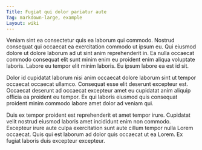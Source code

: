 ```yaml
---
Title: Fugiat qui dolor pariatur aute
Tag: markdown-large, example
Layout: wiki
---
```

Veniam sint ea consectetur quis ea laborum qui commodo. Nostrud consequat qui occaecat ea exercitation commodo ut ipsum eu. Qui eiusmod dolore ut dolore laborum ad ut sint anim reprehenderit in. Ea nulla occaecat commodo consequat elit sunt minim enim eu proident enim aliqua voluptate laboris. Labore eu tempor elit minim laboris. Eu ipsum labore ea est id sit.

Dolor id cupidatat laborum nisi anim occaecat dolore laborum sint ut tempor occaecat occaecat ullamco. Consequat esse elit deserunt excepteur est. Occaecat deserunt ad occaecat excepteur amet eu cupidatat anim aliquip officia ea proident eu tempor. Ex qui laboris eiusmod quis consequat proident minim commodo labore amet dolor ad veniam qui.

Duis ex tempor proident est reprehenderit et amet tempor irure. Cupidatat velit nostrud eiusmod laboris amet incididunt enim non commodo. Excepteur irure aute culpa exercitation sunt aute cillum tempor nulla Lorem occaecat. Quis qui est laborum ad dolor quis occaecat ut ea Lorem. Ex fugiat laboris duis excepteur excepteur.